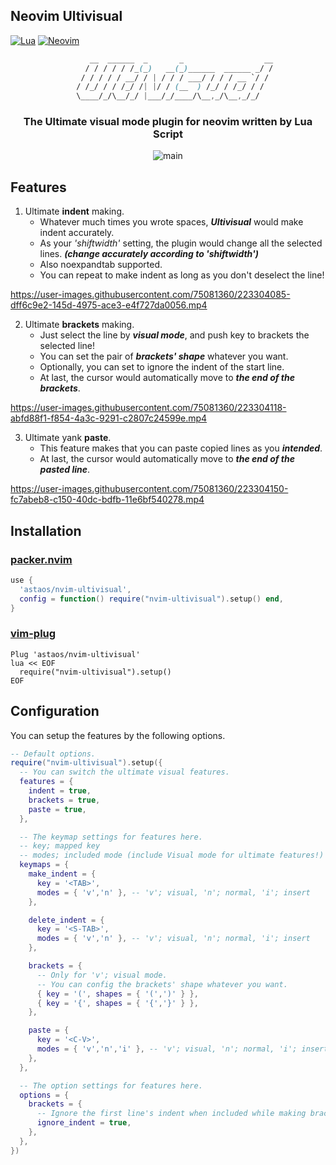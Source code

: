## Neovim Ultivisual

[![Lua](https://img.shields.io/badge/Lua-blue.svg?style=for-the-badge&logo=lua)](http://www.lua.org)
[![Neovim](https://img.shields.io/badge/Neovim-green.svg?style=for-the-badge&logo=neovim)](https://neovim.io)

<div align='center'>

```css
      __  ______  _       _                  __
     / / / / / /_(_)   __(_)______  ______ _/ /
   / / / / / __/ / | / / / ___/ / / / __ `/ /
 / /_/ / / /_/ /| |/ / (__  ) /_/ / /_/ / /
\____/_/\__/_/ |___/_/____/\__,_/\__,_/_/
```

### The Ultimate visual mode plugin for neovim written by Lua Script

![main](https://user-images.githubusercontent.com/75081360/223333562-0f954e54-44be-450b-acac-9396261e925b.gif)

</div>

## Features

1. Ultimate **indent** making.
    - Whatever much times you wrote spaces, ***Ultivisual*** would make indent accurately.
    - As your *'shiftwidth'* setting, the plugin would change all the selected lines. ***(change accurately according to 'shiftwidth')***
    - Also noexpandtab supported.
    - You can repeat to make indent as long as you don't deselect the line!

https://user-images.githubusercontent.com/75081360/223304085-dff6c9e2-145d-4975-ace3-e4f727da0056.mp4

2. Ultimate **brackets** making.
    - Just select the line by ***visual mode***, and push key to brackets the selected line!
    - You can set the pair of ***brackets' shape*** whatever you want.
    - Optionally, you can set to ignore the indent of the start line.
    - At last, the cursor would automatically move to ***the end of the brackets***.

https://user-images.githubusercontent.com/75081360/223304118-abfd88f1-f854-4a3c-9291-c2807c24599e.mp4

3. Ultimate yank **paste**.
    - This feature makes that you can paste copied lines as you ***intended***.
    - At last, the cursor would automatically move to ***the end of the pasted line***.

https://user-images.githubusercontent.com/75081360/223304150-fc7abeb8-c150-40dc-bdfb-11e6bf540278.mp4

## Installation

### [packer.nvim](https://github.com/wbthomason/packer.nvim)

```lua
use {
  'astaos/nvim-ultivisual',
  config = function() require("nvim-ultivisual").setup() end,
}
```

### [vim-plug](https://github.com/junegunn/vim-plug)

```vim
Plug 'astaos/nvim-ultivisual'
lua << EOF
  require("nvim-ultivisual").setup()
EOF
```

## Configuration

You can setup the features by the following options.

```lua
-- Default options.
require("nvim-ultivisual").setup({
  -- You can switch the ultimate visual features.
  features = {
    indent = true,
    brackets = true,
    paste = true,
  },

  -- The keymap settings for features here.
  -- key; mapped key
  -- modes; included mode (include Visual mode for ultimate features!)
  keymaps = {
    make_indent = {
      key = '<TAB>',
      modes = { 'v','n' }, -- 'v'; visual, 'n'; normal, 'i'; insert
    },

    delete_indent = {
      key = '<S-TAB>',
      modes = { 'v','n' }, -- 'v'; visual, 'n'; normal, 'i'; insert
    },

    brackets = {
      -- Only for 'v'; visual mode.
      -- You can config the brackets' shape whatever you want.
      { key = '(', shapes = { '(',')' } },
      { key = '{', shapes = { '{','}' } },
    },

    paste = {
      key = '<C-V>',
      modes = { 'v','n','i' }, -- 'v'; visual, 'n'; normal, 'i'; insert
    },
  },

  -- The option settings for features here.
  options = {
    brackets = {
      -- Ignore the first line's indent when included while making brackets.
      ignore_indent = true,
    },
  },
})
```
